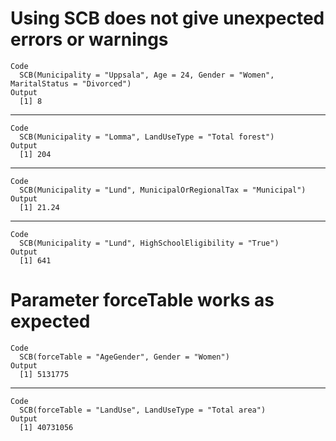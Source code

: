 # Using SCB does not give unexpected errors or warnings

    Code
      SCB(Municipality = "Uppsala", Age = 24, Gender = "Women", MaritalStatus = "Divorced")
    Output
      [1] 8

---

    Code
      SCB(Municipality = "Lomma", LandUseType = "Total forest")
    Output
      [1] 204

---

    Code
      SCB(Municipality = "Lund", MunicipalOrRegionalTax = "Municipal")
    Output
      [1] 21.24

---

    Code
      SCB(Municipality = "Lund", HighSchoolEligibility = "True")
    Output
      [1] 641

# Parameter forceTable works as expected

    Code
      SCB(forceTable = "AgeGender", Gender = "Women")
    Output
      [1] 5131775

---

    Code
      SCB(forceTable = "LandUse", LandUseType = "Total area")
    Output
      [1] 40731056


